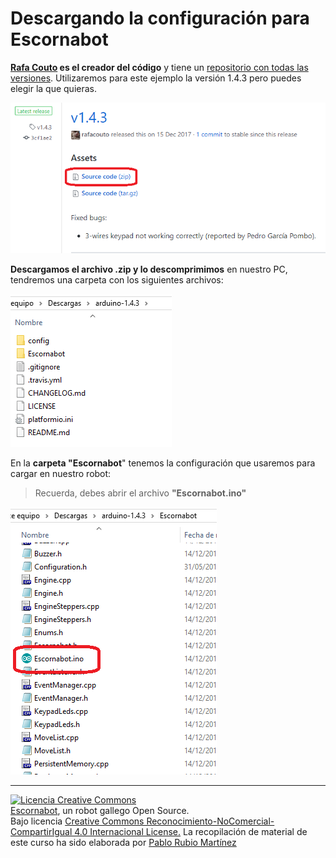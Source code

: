 # Descargando la configuración para Escornabot

**[Rafa Couto](https://twitter.com/caligari_pub) es el creador del código** y tiene un [repositorio con todas las versiones](https://github.com/escornabot/arduino/releases). Utilizaremos para este ejemplo la versión 1.4.3 pero puedes elegir la que quieras.

![Rafa Couto Versiones Escornabot](/assets/08-rafa-couto-escornabot.png)

**Descargamos el archivo .zip y lo descomprimimos** en nuestro PC, tendremos una carpeta con los siguientes archivos:

![Carpeta Version Escornabot 1.4.3](/assets/09-V143.png)

En la **carpeta "Escornabot**" tenemos la configuración que usaremos para cargar en nuestro robot:

>Recuerda, debes abrir el archivo **"Escornabot.ino"**

![Archivo Escornabot.ino](/assets/12-EscornabotDIY.png)

---

[![Licencia Creative Commons](https://licensebuttons.net/l/by-nc-sa/4.0/80x15.png)](https://creativecommons.org/licenses/by-nc-sa/4.0/)  
[Escornabot](http://escornabot.com/web/), un robot gallego Open Source.  
Bajo licencia [Creative Commons Reconocimiento-NoComercial-CompartirIgual 4.0 Internacional License.](https://creativecommons.org/licenses/by-nc-sa/4.0/)
La recopilación de material de este curso ha sido elaborada por [Pablo Rubio Martínez](https://legacy.gitbook.com/@pablorubiomartinez)



